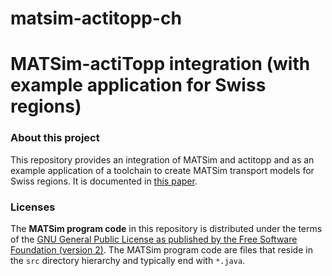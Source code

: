 # matsim-actitopp-ch

# MATSim-actiTopp integration (with example application for Swiss regions)

### About this project

This repository provides an integration of MATSim and actitopp and as an example application of a toolchain to create MATSim transport models for Swiss regions. It is documented in <a rel="license" href="https://doi.org/10.1016/j.trpro.2021.01.073">this paper</a>.


### Licenses

The **MATSim program code** in this repository is distributed under the terms of the [GNU General Public License as published by the Free Software Foundation (version 2)](https://www.gnu.org/licenses/old-licenses/gpl-2.0.en.html). The MATSim program code are files that reside in the `src` directory hierarchy and typically end with `*.java`.
